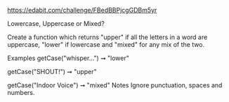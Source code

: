 https://edabit.com/challenge/FBedBBPjcgGDBm5yr

Lowercase, Uppercase or Mixed?

Create a function which returns "upper" if all the letters in a word are uppercase, "lower" if lowercase and "mixed" for any mix of the two.

Examples
getCase("whisper...") ➞ "lower"

getCase("SHOUT!") ➞ "upper"

getCase("Indoor Voice") ➞ "mixed"
Notes
Ignore punctuation, spaces and numbers.